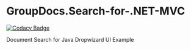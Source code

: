 # GroupDocs.Search-for-.NET-MVC

[![Codacy Badge](https://api.codacy.com/project/badge/Grade/c037d13b9d4849efa2befe9f14c50b95)](https://app.codacy.com/gh/groupdocs-search/GroupDocs.Search-for-.NET-MVC?utm_source=github.com&utm_medium=referral&utm_content=groupdocs-search/GroupDocs.Search-for-.NET-MVC&utm_campaign=Badge_Grade_Dashboard)

Document Search for Java Dropwizard UI Example
